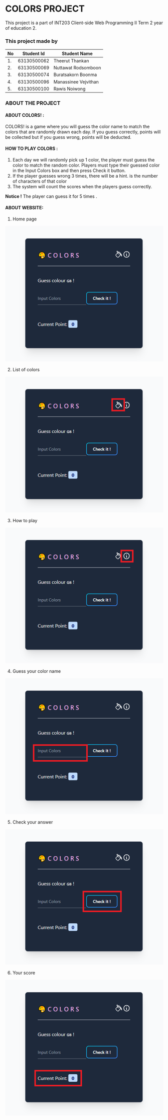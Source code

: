 # COLORS PROJECT 

This project is a part of INT203 Client-side Web Programming II Term 2 year of education 2.

### This project made by

| No  | Student Id  | Student Name         |
| --- | ----------- | ------------------   |
| 1.  | 63130500062 | Theerut Thankan      |
| 2.  | 63130500069 | Nuttawat Rodsomboon  |
| 3.  | 63130500074 | Buratsakorn Boonma   |
| 4.  | 63130500096 | Manassinee Vejvithan |
| 5.  | 63130500100 | Rawis Noiwong        |

### ABOUT THE PROJECT
#### ABOUT COLORS! :
COLORS! is a game where you will guess the color name to match the colors that are randomly drawn each day. If you guess correctly, points will be collected but if you guess wrong, points will be deducted.

#### HOW TO PLAY COLORS :
1. Each day we will randomly pick up 1 color, the player must guess the color to match the random color. Players must type their guessed color in the Input Colors box and then press Check it button.
2. If the player guesses wrong 3 times, there will be a hint. is the number of characters of that color
3. The system will count the scores when the players guess correctly.

**Notice !** The player can guess it for  5 times .
#### ABOUT WEBSITE:
1. Home page

![HOME](https://github.com/bewburats/s2-group4/blob/main/images/home.png?raw=true)

2. List of colors

![COLOR](https://github.com/bewburats/s2-group4/blob/main/images/color.png?raw=true)

3. How to play

![INFO](https://github.com/bewburats/s2-group4/blob/main/images/info.png?raw=true)

4. Guess your color name

![INPUT](https://github.com/bewburats/s2-group4/blob/main/images/input.png?raw=true)

5. Check your answer

![CHECKBOX](https://github.com/bewburats/s2-group4/blob/main/images/checkbox.png?raw=true)

6. Your score

![SCORE](https://github.com/bewburats/s2-group4/blob/main/images/score.png?raw=true)

